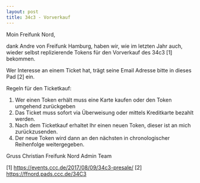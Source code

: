 ```yaml
---
layout: post
title: 34c3 - Vorverkauf
---
```


Moin Freifunk Nord,

dank Andre von Freifunk Hamburg, haben wir, wie im letzten Jahr auch, wieder selbst replizierende Tokens für den Vorverkauf des 34c3 [1] bekommen.

Wer Interesse an einem Ticket hat, trägt seine Email Adresse bitte in dieses Pad [2] ein.

Regeln für den Ticketkauf:

1. Wer einen Token erhält muss eine Karte kaufen oder den Token umgehend zurückgeben
2. Das Ticket muss sofort via Überweisung oder mittels Kreditkarte bezahlt werden.
3. Nach dem Ticketkauf erhaltet Ihr einen neuen Token, dieser ist an mich zurückzusenden.
4. Der neue Token wird dann an den nächsten in chronologischer Reihenfolge weitergegeben.

Gruss
Christian
Freifunk Nord Admin Team


[1] https://events.ccc.de/2017/08/09/34c3-presale/
[2] https://ffnord.pads.ccc.de/34C3
